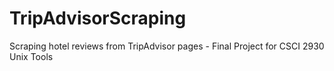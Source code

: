 # TripAdvisorScraping
Scraping hotel reviews from TripAdvisor pages - Final Project for CSCI 2930 Unix Tools
